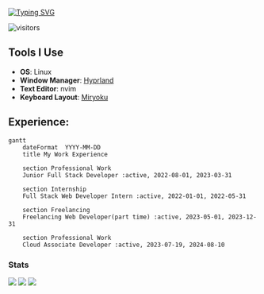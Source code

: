 <a href="https://git.io/typing-svg"><img src="https://readme-typing-svg.herokuapp.com?font=Quicksand&duration=3000&pause=1000&color=517EFF&width=435&lines=Hi!+all;I'm+Althaf;A+full+stack+developer;who's+also+a+Linux+and+open+source+enthusiast;I+also+like+ergonomic+keyboards+%3A)" alt="Typing SVG" /></a>

![visitors](https://visitor-badge.laobi.icu/badge?page_id=Ultrahalf)

## Tools I Use

- **OS**: Linux 
- **Window Manager**: [Hyprland](https://hyprland.org/)
- **Text Editor**: nvim 
- **Keyboard Layout**: [Miryoku](https://github.com/manna-harbour/miryoku) 

## Experience:

```mermaid
gantt
    dateFormat  YYYY-MM-DD
    title My Work Experience

    section Professional Work
    Junior Full Stack Developer :active, 2022-08-01, 2023-03-31

    section Internship
    Full Stack Web Developer Intern :active, 2022-01-01, 2022-05-31

    section Freelancing
    Freelancing Web Developer(part time) :active, 2023-05-01, 2023-12-31

    section Professional Work
    Cloud Associate Developer :active, 2023-07-19, 2024-08-10
```

### Stats
![](http://github-profile-summary-cards.vercel.app/api/cards/stats?username=Ultrahalf&theme=github_dark)
![](http://github-profile-summary-cards.vercel.app/api/cards/repos-per-language?username=Ultrahalf&theme=github_dark)
![](http://github-profile-summary-cards.vercel.app/api/cards/profile-details?username=Ultrahalf&theme=github_dark)

<!--[![GitHub Streak](https://github-readme-streak-stats.herokuapp.com?user=Ultrahalf&theme=github-dark-blue)](https://git.io/streak-stats)-->

